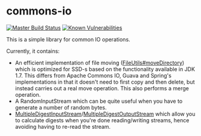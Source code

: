 # commons-io

[![Master Build Status](https://dev.carlspring.org/jenkins/buildStatus/icon?job=opensource/commons-io/master)](https://dev.carlspring.org/jenkins/blue/organizations/jenkins/opensource%2Fcommons-io/activity?branch=master)
[![Known Vulnerabilities](https://snyk.io/test/github/carlspring/commons-io/badge.svg)](https://snyk.io/test/github/carlspring/commons-io/)

This is a simple library for common IO operations.

Currently, it contains:
- An efficient implementation of file moving ([FileUtils#moveDirectory](https://github.com/carlspring/commons-io/blob/master/src/main/java/org/carlspring/commons/io/FileUtils.java)) which is optimized for SSD-s based on the functionality available in JDK 1.7.
  This differs from Apache Commons IO, Guava and Spring's implementations in that it doesn't need to first copy and then delete,
  but instead carries out a real move operation. This also performs a merge operation.
- A RandomInputStream which can be quite useful when you have to generate a number of random bytes.
- [MultipleDigestInputStream](https://github.com/carlspring/commons-io/blob/master/src/main/java/org/carlspring/commons/io/MultipleDigestInputStream.java)/[MultipleDigestOutputStream](https://github.com/carlspring/commons-io/blob/master/src/main/java/org/carlspring/commons/io/MultipleDigestOutputStream.java) which allow you to calculate digests when you're done reading/writing streams, hence avoiding having to re-read the stream.

